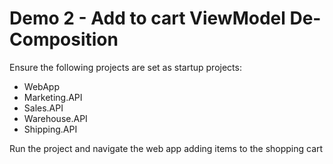 # Demo 2 - Add to cart ViewModel De-Composition

Ensure the following projects are set as startup projects:

* WebApp
* Marketing.API
* Sales.API
* Warehouse.API
* Shipping.API

Run the project and navigate the web app adding items to the shopping cart